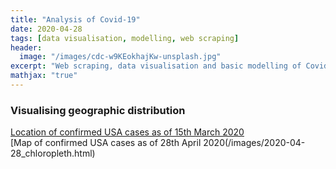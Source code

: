 ```yaml
---
title: "Analysis of Covid-19"
date: 2020-04-28
tags: [data visualisation, modelling, web scraping]
header:
  image: "/images/cdc-w9KEokhajKw-unsplash.jpg"
excerpt: "Web scraping, data visualisation and basic modelling of Covid-19 Cases"
mathjax: "true"
---
```

### Visualising geographic distribution
[Location of confirmed USA cases as of 15th March 2020](/images/marker_cluster_usa_2020-03-15.html) <br>
[Map of confirmed USA cases as  of 28th April 2020(/images/2020-04-28_chloropleth.html)
